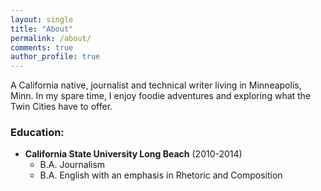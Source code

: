 ```yaml
---
layout: single
title: "About"
permalink: /about/
comments: true
author_profile: true
---
```



A California native, journalist and technical writer living in Minneapolis, Minn. In my spare time, I enjoy foodie adventures and exploring what the Twin Cities have to offer.


### Education:
- **California State University Long Beach** (2010-2014)
  - B.A. Journalism
  - B.A. English with an emphasis in Rhetoric and Composition
